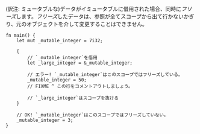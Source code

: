 <!-- When data is immutably borrowed, it also *freezes*. *Frozen* data can't be
modified via the original object until all references to it go out of scope: -->
(訳注: ミュータブルな)データがイミュータブルに借用された場合、同時に*フリーズ*します。*フリーズ*したデータは、参照が全てスコープから出て行かないかぎり、元のオブジェクトを介して変更することはできません。


``` rust,editable,ignore,mdbook-runnable
fn main() {
    let mut _mutable_integer = 7i32;

    {
        // `_mutable_integer`を借用
        let _large_integer = &_mutable_integer;

        // エラー! `_mutable_integer`はこのスコープではフリーズしている。
        _mutable_integer = 50;
        // FIXME ^ この行をコメントアウトしましょう。

        // `_large_integer`はスコープを抜ける
    }

    // OK! `_mutable_integer`はこのスコープではフリーズしていない。
    _mutable_integer = 3;
}

```
